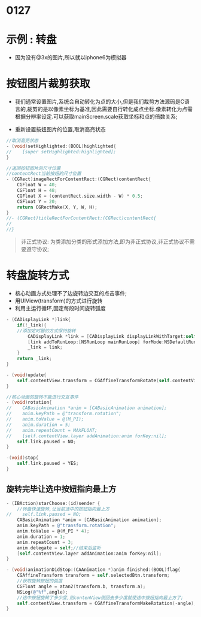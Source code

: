 # 0127

# 示例 : 转盘
* 因为没有@3x的图片,所以就以iphone6为模拟器
 
# 按钮图片裁剪获取
* 我们通常设置图片,系统会自动转化为点的大小,但是我们裁剪方法源码是C语言的,裁剪的是以像素坐标为基准,因此需要自行转化成点坐标.像素转化为点需根据分辨率设定.可以获取mainScreen.scale获取坐标和点的倍数关系;

* 重新设置按妞图片的位置,取消高亮状态

```objectivec
//取消高亮状态
- (void)setHighlighted:(BOOL)highlighted{
//    [super setHighlighted:highlighted];
}

//返回按钮图片的尺寸位置
//contentRect当前按妞的尺寸位置
- (CGRect)imageRectForContentRect:(CGRect)contentRect{
    CGFloat W = 40;
    CGFloat H = 48;
    CGFloat X = (contentRect.size.width - W) * 0.5;
    CGFloat Y = 20;
    return CGRectMake(X, Y, W, H);
}
//- (CGRect)titleRectForContentRect:(CGRect)contentRect{
//
//}
```
> 非正式协议: 为类添加分类的形式添加方法,即为非正式协议,非正式协议不需要遵守协议;

# 转盘旋转方式
* 核心动画方式处理不了边旋转边交互的点击事件;
* 用UIView(transform)的方式进行旋转
* 利用主运行循环,固定每段时间旋转弧度

```objectivec
- (CADisplayLink *)link{
    if(!_link){
    //添加定时器的方式保持旋转
        CADisplayLink *link = [CADisplayLink displayLinkWithTarget:self selector:@selector(update)];
        [link addToRunLoop:[NSRunLoop mainRunLoop] forMode:NSDefaultRunLoopMode];
        _link = link;
    }
    return _link;
}

- (void)update{
    self.contentView.transform = CGAffineTransformRotate(self.contentView.transform, M_PI / 360);//一秒60刷新60次,1秒30度,12秒一圈;
}

//核心动画的旋转不能进行交互事件
- (void)rotation{
//    CABasicAnimation *anim = [CABasicAnimation animation];
//    anim.keyPath = @"transform.rotation";
//    anim.toValue = @(M_PI);
//    anim.duration = 5;
//    anim.repeatCount = MAXFLOAT;
//    [self.contentView.layer addAnimation:anim forKey:nil];
    self.link.paused = NO;
}

-(void)stop{
    self.link.paused = YES;
}
```

## 旋转完毕让选中按妞指向最上方
```objectivec
- (IBAction)starChoose:(id)sender {
    //转盘快速旋转,让当前选中的按钮指向最上方
//    self.link.paused = NO;
    CABasicAnimation *anim = [CABasicAnimation animation];
    anim.keyPath = @"transform.rotation";
    anim.toValue = @(M_PI * 4);
    anim.duration = 1;
    anim.repeatCount = 3;
    anim.delegate = self;//结束后监听
    [self.contentView.layer addAnimation:anim forKey:nil];
}

- (void)animationDidStop:(CAAnimation *)anim finished:(BOOL)flag{
    CGAffineTransform transform = self.selectedBtn.transform;
    //获取旋转按妞的弧度
    CGFloat angle = atan2(transform.b, transform.a);
    NSLog(@"%f",angle);
    //选中按钮旋转了多少度,则contenView倒回去多少度就使选中按妞指向最上方了;
    self.contentView.transform = CGAffineTransformMakeRotation(-angle);
}
```